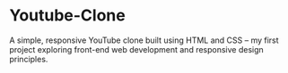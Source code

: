 # Youtube-Clone
A simple, responsive YouTube clone built using HTML and CSS – my first project exploring front-end web development and responsive design principles.
